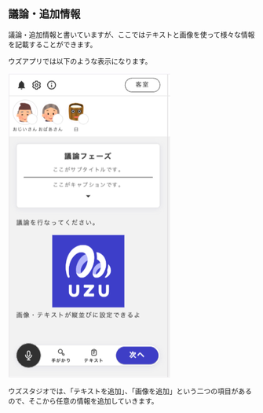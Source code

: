 ## 議論・追加情報

議論・追加情報と書いていますが、ここではテキストと画像を使って様々な情報を記載することができます。

ウズアプリでは以下のような表示になります。

![](../../images/discussion.png)

ウズスタジオでは、「テキストを追加」、「画像を追加」という二つの項目があるので、そこから任意の情報を追加していきます。

